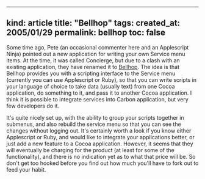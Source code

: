 -----
kind: article
title: "Bellhop"
tags:
created_at: 2005/01/29
permalink: bellhop
toc: false
-----

<p>Some time ago, Pete (an occasional commenter here and an Applescript Ninja) pointed out a new application for writing your own Service menu items. At the time, it was called Concierge, but due to a clash with an existing application, they have renamed it to <a href="http://www.xendai.com/bellhop/" title="xendai | bellhop overview">Bellhop</a>. The idea is that Bellhop provides you with a scripting interface to the Service menu (currently you can use Applescript or Ruby), so that you can write scripts in your language of choice to take data (usually text) from one Cocoa application, do something to it, and pass it to another Cocoa application. I think it is possible to integrate services into Carbon application, but very few developers do it.</p>

<p>It's quite nicely set up, with the ability to group your scripts together in submenus, and also rebuild the service menu so that you can see the changes without logging out. It's certainly worth a look if you know either Applescript or Ruby, and would like to integrate your applications better, or just add a new feature to a Cocoa application. However, it seems that they will eventually be charging for the product (at least for some of the functionality), and there is no indication yet as to what that price will be. So don't get too hooked before you find out how much you'll have to fork out to feed your habit.</p>


